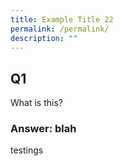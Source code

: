 ```yaml
---
title: Example Title 22
permalink: /permalink/
description: ""
---
```

## Q1
What is this?

### Answer: blah

testings